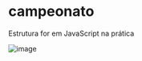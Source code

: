 # campeonato
Estrutura for em JavaScript na prática

![image](https://user-images.githubusercontent.com/62188195/134173360-fdad994d-a58d-4253-8a59-154b3b189e08.png)

